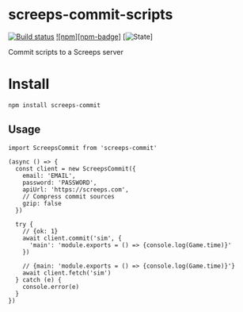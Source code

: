 # screeps-commit-scripts

[![Build status][travis-ci-badge]](travis-ci) [![npm][npm-badge]](npm)  [![State][state-badge]]

Commit scripts to a Screeps server

# Install

```
npm install screeps-commit
```

## Usage

```
import ScreepsCommit from 'screeps-commit'

(async () => {
  const client = new ScreepsCommit({
    email: 'EMAIL',
    password: 'PASSWORD',
    apiUrl: 'https://screeps.com',
    // Compress commit sources
    gzip: false
  })

  try {
    // {ok: 1}
    await client.commit('sim', {
      'main': 'module.exports = () => {console.log(Game.time)}'
    })

    // {main: 'module.exports = () => {console.log(Game.time)}'}
    await client.fetch('sim')
  } catch (e) {
    console.error(e)
  }
})
```

[travis-ci]: https://travis-ci.org/langri-sha/screeps-commit-scripts
[travis-ci-badge]: https://travis-ci.org/langri-sha/screeps-commit-scripts.svg?branch=master
[state-badge]: https://img.shields.io/badge/state-unstable-red.svg
